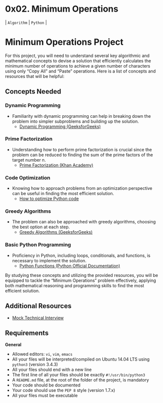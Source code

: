 # 0x02. Minimum Operations
| `Algorithm` | `Python` |

# Minimum Operations Project

For this project, you will need to understand several key algorithmic and mathematical concepts to devise a solution that efficiently calculates the minimum number of operations to achieve a given number of characters using only “Copy All” and “Paste” operations. Here is a list of concepts and resources that will be helpful:

## Concepts Needed

### Dynamic Programming
- Familiarity with dynamic programming can help in breaking down the problem into simpler subproblems and building up the solution.
  - [Dynamic Programming (GeeksforGeeks)](https://www.geeksforgeeks.org/dynamic-programming/)

### Prime Factorization
- Understanding how to perform prime factorization is crucial since the problem can be reduced to finding the sum of the prime factors of the target number n.
  - [Prime Factorization (Khan Academy)](https://www.khanacademy.org/computing/computer-science/cryptography/comp-number-theory/v/prime-factorization)
  
### Code Optimization
- Knowing how to approach problems from an optimization perspective can be useful in finding the most efficient solution.
  - [How to optimize Python code](https://realpython.com/python-performance-tips/)

### Greedy Algorithms
- The problem can also be approached with greedy algorithms, choosing the best option at each step.
  - [Greedy Algorithms (GeeksforGeeks)](https://www.geeksforgeeks.org/greedy-algorithms/)

### Basic Python Programming
- Proficiency in Python, including loops, conditionals, and functions, is necessary to implement the solution.
  - [Python Functions (Python Official Documentation)](https://docs.python.org/3/tutorial/controlflow.html#defining-functions)

By studying these concepts and utilizing the provided resources, you will be equipped to tackle the “Minimum Operations” problem effectively, applying both mathematical reasoning and programming skills to find the most efficient solution.

## Additional Resources
- [Mock Technical Interview](https://www.youtube.com/watch?v=h4i4kjwncoU)

## Requirements
**General**

- Allowed editors: `vi`, `vim`, `emacs`
- All your files will be interpreted/compiled on Ubuntu 14.04 LTS using `python3` (version 3.4.3)
- All your files should end with a new line
- The first line of all your files should be exactly `#!/usr/bin/python3`
- A `README.md` file, at the root of the folder of the project, is mandatory
- Your code should be documented
- Your code should use the `PEP 8` style (version 1.7.x)
- All your files must be executable
